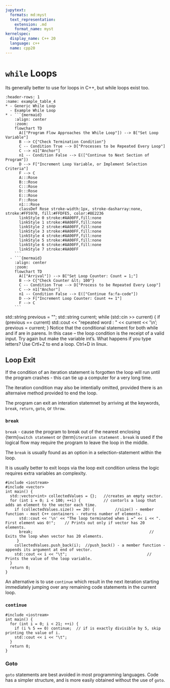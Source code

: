 ```yaml
---
jupytext:
  formats: md:myst
  text_representation:
    extension: .md
    format_name: myst
kernelspec:
  display_name: C++ 20
  language: c++
  name: cpp20
---
```


# `while` Loops


Its generally better to use for loops in C++, but while loops exist too.


```{list-table}
:header-rows: 1
:name: example_table_4
* - Generic While Loop
  - Example While Loop
* - ```{mermaid}
    :align: center
    :zoom:
    flowchart TD
      A(["Program Flow Approaches the While Loop"]) --> B["Set Loop Variable"]
      B --> C{"Check Termination Condition"}
      C -- Condition True --> D["Processes to be Repeated Every Loop"]
      C --> n1["Anchor"]
      n1 -- Condition False --> E(["Continue to Next Section of Program"])
      D --> F["Increment Loop Variable, or Implement Selection Criteria"]
      F --> C
      A:::Rose
      B:::Rose
      C:::Rose
      D:::Rose
      E:::Rose
      F:::Rose
      n1:::Rose
      classDef Rose stroke-width:1px, stroke-dasharray:none, stroke:#FF5978, fill:#FFDFE5, color:#8E2236
      linkStyle 0 stroke:#AA00FF,fill:none
      linkStyle 1 stroke:#AA00FF,fill:none
      linkStyle 2 stroke:#AA00FF,fill:none
      linkStyle 3 stroke:#AA00FF,fill:none
      linkStyle 4 stroke:#AA00FF,fill:none
      linkStyle 5 stroke:#AA00FF,fill:none
      linkStyle 6 stroke:#AA00FF,fill:none
      linkStyle 7 stroke:#AA00FF
    ```
  - ```{mermaid}
    :align: center
    :zoom:
    flowchart TD
      A(["Arrival"]) --> B["Set Loop Counter: Count = 1;"]
      B --> C{"Check Counter &lt; 100"}
      C -- Condition True --> D["Process to be Repeated Every Loop"]
      C --> n1["Anchor"]
      n1 -- Condition False --> E(["Continue fa:fa-code"])
      D --> F["Increment Loop Counter: Count += 1"]
      F --> C
    ```
```



std::string previous = "";
std::string current;
while (std::cin >> current) {
	if (previous == current)
	std::cout << "repeated word : " << current << '\n’;
	previous = current;
}
Notice that the conditional statement for both while and if are in parens.
In this case – the loop condition is the receipt of a valid input. 
Try again but make the variable int’s. What happens if you type letters?
Use Crtl+Z to end a loop. Ctrl+D in linux.




## Loop Exit


If the condition of an iteration statement is forgotten the loop will run until the program crashes - this can tie up a computer for a very long time.

The iteration condition may also be intentially omitted, provided there is an alternaive method provided to end the loop.

The program can exit an interation statemnet by arriving at the keywords, `break`, `return`, `goto`, or `throw`.

### `break`

`break` - cause the program to break out of the nearest enclosing {term}`switch statement` or {term}`iteration statement` . `break` is used if the logical flow may require the program to leave the loop in the middle.

The `break` is usually found as an option in a selection-statement within the loop.

It is usually better to exit loops via the loop exit condition unless the logic requires extra variables an complexity. 

```{code-cell} c++
#include <iostream>
#include <vector>
int main() {
  std::vector<int> collectedValues = {};   //creates an empty vector.
  for (int i = 0; i < 100; ++i) {          // contorls a loop that adds an element to the vector each time.
    if (collectedValues.size() == 20) {         //size() - member function - most C++ containers - returns number of elements.
      std::cout << '\n' << "The loop terminated when i =" << i << ". First element was 0!";    // Prints out only if vector has 20 elements.
      break;                                                   // Exits the loop when vector has 20 elements. 
     }  
    collectedValues.push_back(i);  //push_back() - a member function - appends its argument at end of vector.
    std::cout << i << "\t";                                   // Prints the value of the loop variable.
  }
  return 0;
}
```

An alternative is to use `continue` which result in the next iteration starting immediately jumping over any remaining code statements in the current loop.

### `continue`

```{code-cell} c++
#include <iostream>
int main() {
  for (int i = 0; i < 21; ++i) {
    if (i % 5 == 0) continue;  // if is exactly divisible by 5, skip printing the value of i.
    std::cout << i << "\t";
  }
  return 0;
}
```
### Goto
`goto` statements are best avoided in most programming languages. Code has a simpler structure, and is more easily obtained without the use of `goto`. 
